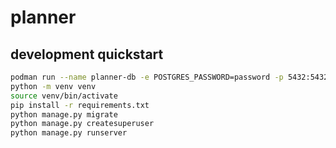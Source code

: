 # planner

## development quickstart

```bash
podman run --name planner-db -e POSTGRES_PASSWORD=password -p 5432:5432 postgres
python -m venv venv
source venv/bin/activate
pip install -r requirements.txt
python manage.py migrate
python manage.py createsuperuser
python manage.py runserver
```
